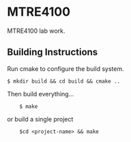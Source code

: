 MTRE4100
========

MTRE4100 lab work.

Building Instructions 
---------------------

Run cmake to configure the build system.

    $ mkdir build && cd build && cmake ..
	
Then build everything...

		$ make

or build a single project

		$cd <project-name> && make
